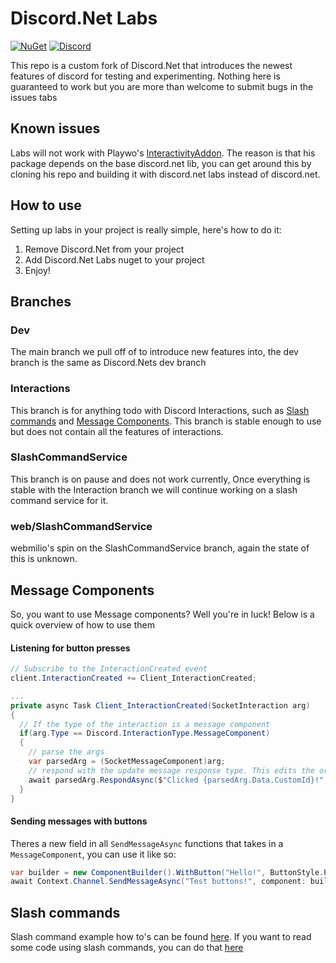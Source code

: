 # Discord.Net Labs
[![NuGet](https://img.shields.io/nuget/vpre/Discord.Net.Labs.svg?maxAge=2592000?style=plastic)](https://www.nuget.org/packages/Discord.Net.Labs)
[![Discord](https://discord.com/api/guilds/848176216011046962/widget.png)](https://discord.gg/dvSfUTet3K)

This repo is a custom fork of Discord.Net that introduces the newest features of discord for testing and experimenting. Nothing here is guaranteed to work but you are more than welcome to submit bugs in the issues tabs

## Known issues
Labs will not work with Playwo's [InteractivityAddon](https://github.com/Playwo/Discord.InteractivityAddon). The reason is that his package depends on the base discord.net lib, you can get around this by cloning his repo and building it with discord.net labs instead of discord.net.

## How to use
Setting up labs in your project is really simple, here's how to do it:
1) Remove Discord.Net from your project
2) Add Discord.Net Labs nuget to your project
3) Enjoy!

## Branches
### Dev
The main branch we pull off of to introduce new features into, the dev branch is the same as Discord.Nets dev branch

### Interactions
This branch is for anything todo with Discord Interactions, such as [Slash commands](https://discord.com/developers/docs/interactions/slash-commands) and [Message Components](https://discord.com/developers/docs/interactions/message-components). This branch is stable enough to use but does not contain all the features of interactions. 

### SlashCommandService
This branch is on pause and does not work currently, Once everything is stable with the Interaction branch we will continue working on a slash command service for it.

### web/SlashCommandService
webmilio's spin on the SlashCommandService branch, again the state of this is unknown. 


## Message Components
So, you want to use Message components? Well you're in luck! Below is a quick overview of how to use them

#### Listening for button presses
```cs
// Subscribe to the InteractionCreated event
client.InteractionCreated += Client_InteractionCreated;

...
private async Task Client_InteractionCreated(SocketInteraction arg)
{
  // If the type of the interaction is a message component
  if(arg.Type == Discord.InteractionType.MessageComponent)
  {
    // parse the args 
    var parsedArg = (SocketMessageComponent)arg;
    // respond with the update message response type. This edits the original message if you have set AlwaysAcknowledgeInteractions to false.
    await parsedArg.RespondAsync($"Clicked {parsedArg.Data.CustomId}!", type: InteractionResponseType.UpdateMessage);
  }
}
```

#### Sending messages with buttons
Theres a new field in all `SendMessageAsync` functions that takes in a `MessageComponent`, you can use it like so:
```cs
var builder = new ComponentBuilder().WithButton("Hello!", ButtonStyle.Primary, customId: "id_1");
await Context.Channel.SendMessageAsync("Test buttons!", component: builder.Build());
```

## Slash commands
Slash command example how to's can be found [here](https://github.com/Discord-Net-Labs/Discord.Net-Labs/blob/Interactions/docs/guides/commands/application-commands.md). If you want to read some code using slash commands, you can do that [here](https://github.com/quinchs/SwissbotCore/blob/master/SwissbotCore/Handlers/AutoMod/Censor.cs)
